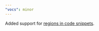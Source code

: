 ```yaml
---
"vocs": minor
---
```


Added support for [regions in code snippets](https://vocs.dev/docs/guides/code-snippets#regions).